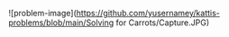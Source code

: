![problem-image](https://github.com/yusernamey/kattis-problems/blob/main/Solving for Carrots/Capture.JPG)